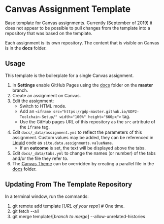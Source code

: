 # Canvas Assignment Template

Base template for Canvas assignments. Currently (September of 2019) it does not appear to be possible to pull changes from the template into a repository that was based on the template.

Each assignment is its own repository. The content that is visible on Canvas is in the **docs** folder.

## Usage

This template is the boilerplate for a single Canvas assignment.

1. In **Settings** enable GitHub Pages using the [docs](docs) folder on the **master** branch.
1. Create an assignment on Canvas.
1. Edit the assignment:
   - Switch to HTML mode.
   - Add an ```<iframe src="https://gdp-master.github.io/GDP2-Toolchain-Setup/" width="100%" height="660px">``` tag.
   - Use the GitHub pages URL of this repository as the ```src``` artribute of the ```iframe``` tag.
1. Edit ```docs/_data/assignment.yml``` to reflect the parameters of this assignment. Custom values may be added, they can be referenced in [Liquid][] code as ```site.data.assignments.valueName```.
   - If an **outcome** is set, the text will be displayed above the tabs.
1. Edit ```docs/_data/tabs.yml``` to change the names (or number) of the tabs and/or the file they refer to.
1. The [Canvas Theme][canvas-theme] can be overridden by creating a parallel file in the [docs](docs) folder.

[canvas-theme]: <https://github.com/DouglasUrner/canvas>
[liquid]: <https://shopify.github.io/liquid/>

## Updating From The Template Repository

In a terminal window, run the commands:

1. git remote add template [_URL of your repo_] # One time.
1. git fetch --all
1. git merge template/[_branch to merge_] --allow-unrelated-histories
